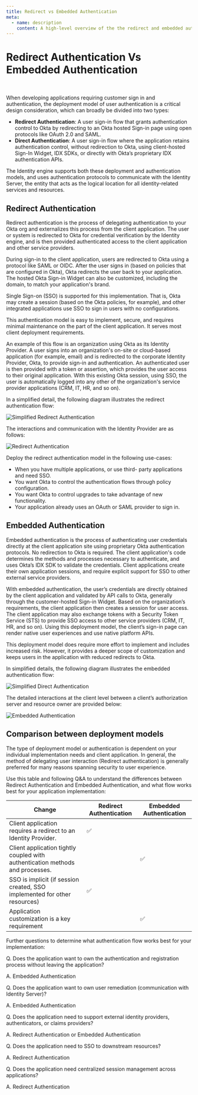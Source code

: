 ```yaml
---
title: Redirect vs Embedded Authentication
meta:
  - name: description
    content: A high-level overview of the the redirect and embedded authentication models for Okta Identity engine.
---
```


# Redirect Authentication Vs Embedded Authentication

<ApiLifecycle access="ie" /><br>
<ApiLifecycle access="Limited GA" />

When developing applications requiring customer sign in and authentication, the deployment model of user authentication is a critical design consideration, which can broadly be divided into two types:

- **Redirect Authentication**: A user sign-in flow that grants authentication control to Okta by redirecting to an Okta hosted Sign-in page using open protocols like OAuth 2.0 and SAML.
- **Direct Authentication**: A user sign-in flow where the application retains authentication control, without redirection to Okta, using client-hosted Sign-In Widget, IDX SDKs, or directly with Okta’s proprietary IDX authentication APIs.

The Identity engine supports both these deployment and authentication models, and uses authentication protocols to communicate with the Identity Server, the entity that acts as the logical location for all identity-related services and resources.

## Redirect Authentication

Redirect authentication is the process of delegating authentication to your Okta org and externalizes this process from the client application. The user or system is redirected to Okta for credential verification by the Identity engine, and is then provided authenticated access to the client application and other service providers.

During sign-in to the client application, users are redirected to Okta using a protocol like SAML or OIDC. After the user signs in (based on policies that are configured in Okta), Okta redirects the user back to your application. The hosted Okta Sign-in Widget can also be customized, including the domain, to match your application's brand. 

Single Sign-on (SSO) is supported for this implementation. That is, Okta may create a session (based on the Okta policies, for example), and other integrated applications use SSO to sign in users with no configurations.

This authentication model is easy to implement, secure, and requires minimal maintenance on the part of the client application. It serves most client deployment requirements.

An example of this flow is an organization using Okta as its Identity Provider. A user signs into an organization's on-site or cloud-based application (for example, email) and is redirected to the corporate Identity Provider, Okta, to provide sign-in and authentication. An authenticated user is then provided with a token or assertion, which provides the user access to their original application. With this existing Okta session, using SSO, the user is automatically logged into any other of the organization's service provider applications (CRM, IT, HR, and so on).

In a simplified detail, the following diagram illustrates the redirect authentication flow:

![Simplified Redirect Authentication](/img/fed-auth-simplified.png "Simplified Redirect Authentication flow diagram")

The interactions and communication with the Identity Provider are as follows:

<!--
See http://www.plantuml.com/plantuml/uml/

Source code for fed-auth-seq-flow.png:

@startuml
skinparam monochrome true

participant "User" as us
participant "Redirected Client" as cl
participant "Identity Server" as is

us -> cl: Resource Owner (User)
cl -> is: Redirect to IdP with Authentication Request
is -> cl: Return HTML forms to challenge user for authentication, enrollment, and so on
cl <-> us: User interacts
cl -> is: Complete Authentication Request
is -> cl: Return Assertion to Client
@enduml

 -->
![Redirect Authentication](/img/fed-auth-seq-flow.png "Redirect Authentication sequence flow")

Deploy the redirect authentication model in the following use-cases:

- When you have multiple applications, or use third- party applications and need SSO.
- You want Okta to control the authentication flows through policy configuration.
- You want Okta to control upgrades to take advantage of new functionality.
- Your application already uses an OAuth or SAML provider to sign in.

## Embedded Authentication

Embedded authentication is the process of authenticating user credentials directly at the client application site using proprietary Okta authentication protocols. No redirection to Okta is required. The client application's code determines the methods and processes necessary to authenticate, and uses Okta’s IDX SDK to validate the credentials. Client applications create their own application sessions, and require explicit support for SSO to other external service providers.

With embedded authentication, the user’s credentials are directly obtained by the client application and validated by API calls to Okta, generally through the customer-hosted Sign-in Widget. Based on the organization’s requirements, the client application then creates a session for user access. The client application may also exchange tokens with a Security Token Service (STS) to provide SSO access to other service providers (CRM, IT, HR, and so on). Using this deployment model, the client’s sign-in page can render native user experiences and use native platform APIs.

This deployment model does require more effort to implement and includes increased risk. However, it provides a deeper scope of customization and keeps users in the application with reduced redirects to Okta.

In simplified details, the following diagram illustrates the embedded authentication flow:

![Simplified Direct Authentication](/img/direct-auth-simplified.png "Simplified Direct Authentication flow diagram")

The detailed interactions at the client level between a client’s authorization server and resource owner are provided below:

<!--
See http://www.plantuml.com/plantuml/uml/

Source code for direct-auth-seq-flow.png:

@startuml
skinparam monochrome true

participant "Resource Owner (User)" as rs
participant "IDX Application Client" as cl
participant "Identity Server" as as

rs -> cl: Resource Owner
cl -> as: Resource Owner Password Credentials
as -> cl: Interaction required
rs <-> cl: User interacts
cl <-> as: User interacts
as -> cl: Interaction Code
cl -> as: Interaction Code
as -> cl: Tokens
@enduml

 -->
![Embedded Authentication](/img/direct-auth-seq-flow.png "Embedded Authentication sequence flow diagram")

## Comparison between deployment models

The type of deployment model or authentication is dependent on your individual implementation needs and client application. In general, the method of delegating user interaction (Redirect authentication) is generally preferred for many reasons spanning security to user experience.

Use this table and following Q&A to understand the differences between Redirect Authentication and Embedded Authentication, and what flow works best for your application implementation:

| Change                                                    | Redirect Authentication | Embedded Authentication |
| --------------------------------------------------------- | ------------------------ | --------------------- |
| Client application requires a redirect to an Identity Provider.   |   &#9989;     | |
| Client application tightly coupled with authentication methods and processes.  |        | &#9989; |
| SSO is implicit (if session created, SSO implemented for other resources)   |   &#9989;     | |
| Application customization is a key requirement   |        | &#9989;|

Further questions to determine what authentication flow works best for your implementation:

Q. Does the application want to own the authentication and registration process without leaving the application?

A. Embedded Authentication

Q. Does the application want to own user remediation (communication with Identity Server)?

A. Embedded Authentication

Q. Does the application need to support external identity providers, authenticators,  or claims providers?

A. Redirect Authentication or Embedded Authentication

Q. Does the application need to SSO to downstream resources?

A. Redirect Authentication

Q. Does the application need centralized session management across applications?

A. Redirect Authentication
